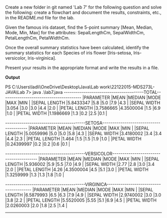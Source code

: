 Create a new folder in git named 'Lab 7' for the following question and solve the following: create a flowchart and document the results, constraints, etc., in the README.md file for the lab.

Given the famous iris dataset, find the 5-point summary [Mean, Median, Mode, Min, Max] for the attributes: SepalLengthCm, SepalWidthCm, PetalLengthCm, PetalWidthCm.

Once the overall summary statistics have been calculated, identify the summary statistics for each Species of iris flower [Iris-setosa, Iris-versicolor, Iris-virginica].

Present your results in the appropriate format and write the results in a file.

**Output**

PS C:\Users\ladli\OneDrive\Desktop\Java\Lab work\22122015-MDS273L-JAVA\Lab 7> java .\lab7.java
----------------------------------------TOTAL----------------------------------------
|PARAMETER    |MEAN         |MEDIAN       |MODE         |MAX          |MIN          |
|SEPAL LENGTH |5.8433347    |5.8          |5.0          |7.9          |4.3          |
|SEPAL WIDTH  |3.054        |3.0          |3.0          |4.4          |2.0          |
|PETAL LENGTH |3.7586665    |4.3500004    |1.5          |6.9          |1.0          |
|PETAL WIDTH  |1.1986669    |1.3          |0.2          |2.5          |0.1          |

----------------------------------------SETOSA----------------------------------------
|PARAMETER    |MEAN         |MEDIAN       |MODE         |MAX          |MIN          |
|SEPAL LENGTH |5.0059996    |5.0          |5.0          |5.8          |4.3          |
|SEPAL WIDTH  |3.4180002    |3.4          |3.4          |4.4          |2.3          |
|PETAL LENGTH |1.464        |1.5          |1.5          |1.9          |1.0          |
|PETAL WIDTH  |0.24399997   |0.2          |0.2          |0.6          |0.1          |

----------------------------------------VERSICOLOR----------------------------------------
|PARAMETER    |MEAN         |MEDIAN       |MODE         |MAX          |MIN          |
|SEPAL LENGTH |5.936002     |5.9          |5.5          |7.0          |4.9          |
|SEPAL WIDTH  |2.77         |2.8          |3.0          |3.4          |2.0          |
|PETAL LENGTH |4.26         |4.3500004    |4.5          |5.1          |3.0          |
|PETAL WIDTH  |1.3259999    |1.3          |1.3          |1.8          |1.0          |

----------------------------------------VIRGINICA----------------------------------------
|PARAMETER    |MEAN         |MEDIAN       |MODE         |MAX          |MIN          |
|SEPAL LENGTH |6.5879993    |6.5          |6.3          |7.9          |4.9          |
|SEPAL WIDTH  |2.9740002    |3.0          |3.0          |3.8          |2.2          |
|PETAL LENGTH |5.5520005    |5.55         |5.1          |6.9          |4.5          |
|PETAL WIDTH  |2.0260003    |2.0          |1.8          |2.5          |1.4          |

------------------------------------------------------------------------------------------
